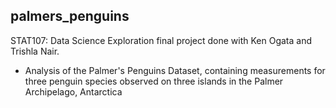 ## palmers_penguins
STAT107: Data Science Exploration final project done with Ken Ogata and Trishla Nair. <br>
- Analysis of the Palmer's Penguins Dataset, containing measurements for three penguin species observed on three islands in the Palmer Archipelago, Antarctica
